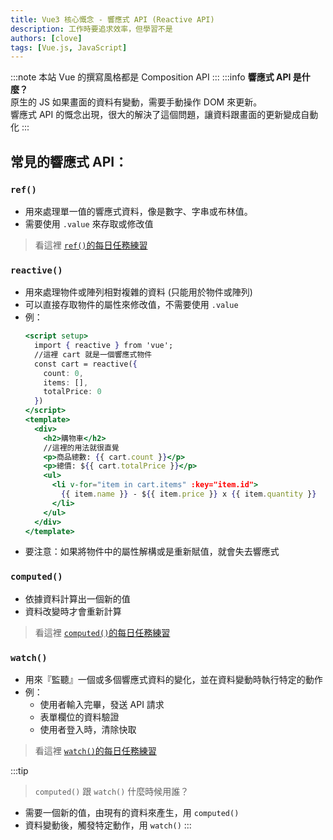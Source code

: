 ```yaml
---
title: Vue3 核心慨念 - 響應式 API (Reactive API)
description: 工作時要追求效率，但學習不是
authors: [clove]
tags: [Vue.js, JavaScript]
---
```

:::note
本站 Vue 的撰寫風格都是 Composition API
:::
:::info
**響應式 API 是什麼？**\
原生的 JS 如果畫面的資料有變動，需要手動操作 DOM 來更新。\
響應式 API 的慨念出現，很大的解決了這個問題，讓資料跟畫面的更新變成自動化
:::

## 常見的響應式 API：

### `ref()`
- 用來處理單一值的響應式資料，像是數字、字串或布林值。
- 需要使用 `.value` 來存取或修改值

> 看這裡 [`ref()`的每日任務練習](../vue-daily/10.methods.md)

### `reactive()`
- 用來處理物件或陣列相對複雜的資料 (只能用於物件或陣列)
- 可以直接存取物件的屬性來修改值，不需要使用 `.value`
- 例：
  ```jsx
  <script setup>
    import { reactive } from 'vue';
    //這裡 cart 就是一個響應式物件
    const cart = reactive({
      count: 0,
      items: [],
      totalPrice: 0
    })
  </script>
  <template>
    <div>
      <h2>購物車</h2>
      //這裡的用法就很直覺
      <p>商品總數: {{ cart.count }}</p>
      <p>總價: ${{ cart.totalPrice }}</p>
      <ul>
        <li v-for="item in cart.items" :key="item.id">
          {{ item.name }} - ${{ item.price }} x {{ item.quantity }}
        </li>
      </ul>
    </div>
  </template>
  ```
- 要注意：如果將物件中的屬性解構或是重新賦值，就會失去響應式

### `computed()`
- 依據資料計算出一個新的值
- 資料改變時才會重新計算

> 看這裡 [`computed()`的每日任務練習](../vue-daily/11.computed.md)

### `watch()`
- 用來『監聽』一個或多個響應式資料的變化，並在資料變動時執行特定的動作
- 例：
  - 使用者輸入完畢，發送 API 請求
  - 表單欄位的資料驗證
  - 使用者登入時，清除快取

> 看這裡 [`watch()`的每日任務練習](../vue-daily/12.watch.md)

:::tip
> `computed()` 跟 `watch()` 什麼時候用誰？
- 需要一個新的值，由現有的資料來產生，用 `computed()`
- 資料變動後，觸發特定動作，用 `watch()`
:::
